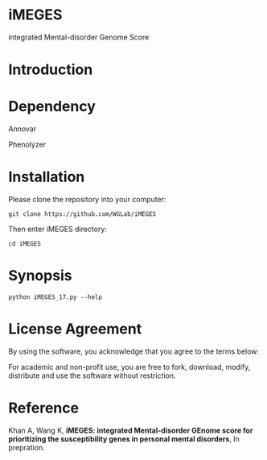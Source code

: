 # iMEGES

integrated Mental-disorder Genome Score

# Introduction



# Dependency
Annovar

Phenolyzer

# Installation 

Please clone the repository into your computer:

    git clone https://github.com/WGLab/iMEGES

Then enter iMEGES directory:

    cd iMEGES
    
# Synopsis

    python iMEGES_17.py --help


# License Agreement

By using the software, you acknowledge that you agree to the terms below:

For academic and non-profit use, you are free to fork, download, modify, distribute and use the software without restriction.


# Reference

Khan A, Wang K, **iMEGES: integrated Mental-disorder GEnome score for prioritizing the susceptibility genes in personal mental disorders**, In prepration.




